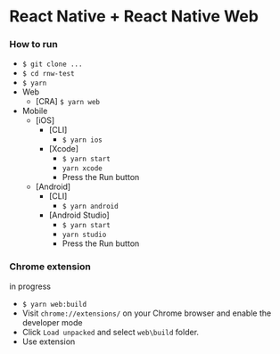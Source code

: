 # React Native + React Native Web

### How to run

- `$ git clone ...`
- `$ cd rnw-test`
- `$ yarn`
- Web
  - [CRA] `$ yarn web`
- Mobile
  - [iOS]
    - [CLI]
      - `$ yarn ios`
    - [Xcode]
      - `$ yarn start`
      - `yarn xcode`
      - Press the Run button
  - [Android]
    - [CLI]
      - `$ yarn android`
    - [Android Studio]
      - `$ yarn start`
      - `yarn studio`
      - Press the Run button

### Chrome extension

in progress

- `$ yarn web:build`
- Visit `chrome://extensions/` on your Chrome browser and enable the developer mode
- Click `Load unpacked` and select `web\build` folder.
- Use extension
